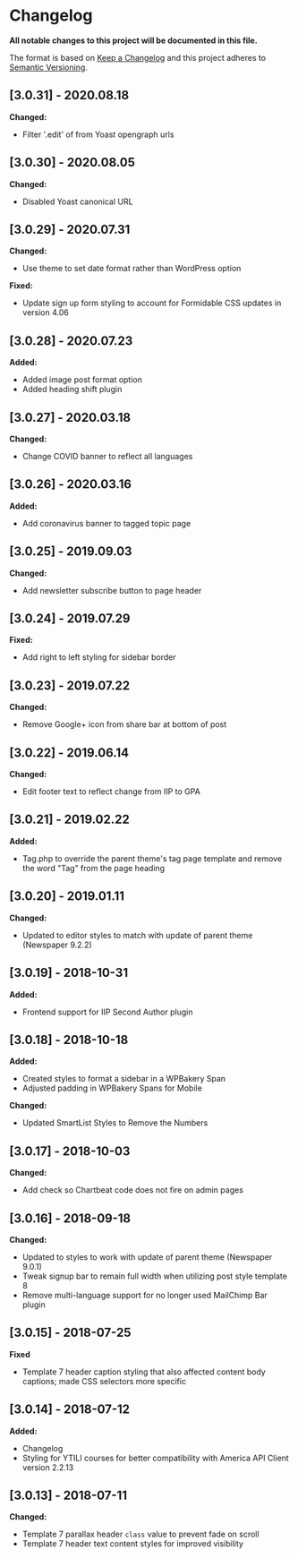 # Changelog

**All notable changes to this project will be documented in this file.**

The format is based on [Keep a Changelog](http://keepachangelog.com/en/1.0.0/)
and this project adheres to [Semantic Versioning](http://semver.org/spec/v2.0.0.html).

## [3.0.31] - 2020.08.18

**Changed:**

- Filter '.edit' of from Yoast opengraph urls

## [3.0.30] - 2020.08.05

**Changed:**

- Disabled Yoast canonical URL

## [3.0.29] - 2020.07.31

**Changed:**

- Use theme to set date format rather than WordPress option

**Fixed:**

- Update sign up form styling to account for Formidable CSS updates in version 4.06

## [3.0.28] - 2020.07.23

**Added:**

- Added image post format option
- Added heading shift plugin

## [3.0.27] - 2020.03.18

**Changed:**

- Change COVID banner to reflect all languages

## [3.0.26] - 2020.03.16

**Added:**

- Add coronavirus banner to tagged topic page

## [3.0.25] - 2019.09.03

**Changed:**

- Add newsletter subscribe button to page header

## [3.0.24] - 2019.07.29

**Fixed:**

- Add right to left styling for sidebar border

## [3.0.23] - 2019.07.22

**Changed:**

- Remove Google+ icon from share bar at bottom of post

## [3.0.22] - 2019.06.14

**Changed:**

- Edit footer text to reflect change from IIP to GPA

## [3.0.21] - 2019.02.22

**Added:**

- Tag.php to override the parent theme's tag page template and remove the word "Tag" from the page heading

## [3.0.20] - 2019.01.11

**Changed:**

- Updated to editor styles to match with update of parent theme (Newspaper 9.2.2)

## [3.0.19] - 2018-10-31

**Added:**

- Frontend support for IIP Second Author plugin

## [3.0.18] - 2018-10-18

**Added:**

- Created styles to format a sidebar in a WPBakery Span
- Adjusted padding in WPBakery Spans for Mobile

**Changed:**

- Updated SmartList Styles to Remove the Numbers

## [3.0.17] - 2018-10-03

**Changed:**

- Add check so Chartbeat code does not fire on admin pages

## [3.0.16] - 2018-09-18

**Changed:**

- Updated to styles to work with update of parent theme (Newspaper 9.0.1)
- Tweak signup bar to remain full width when utilizing post style template 8
- Remove multi-language support for no longer used MailChimp Bar plugin

## [3.0.15] - 2018-07-25

**Fixed**

- Template 7 header caption styling that also affected content body captions; made CSS selectors more specific

## [3.0.14] - 2018-07-12

**Added:**

- Changelog
- Styling for YTILI courses for better compatibility with America API Client version 2.2.13

## [3.0.13] - 2018-07-11

**Changed:**

- Template 7 parallax header `class` value to prevent fade on scroll
- Template 7 header text content styles for improved visibility
